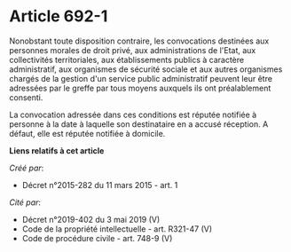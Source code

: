# Article 692-1

Nonobstant toute disposition contraire, les convocations destinées aux personnes morales de droit privé, aux administrations
de l'Etat, aux collectivités territoriales, aux établissements publics à caractère administratif, aux organismes de sécurité
sociale et aux autres organismes chargés de la gestion d'un service public administratif peuvent leur être adressées par le
greffe par tous moyens auxquels ils ont préalablement consenti.

La convocation adressée dans ces conditions est réputée notifiée à personne à la date à laquelle son destinataire en a accusé
réception. A défaut, elle est réputée notifiée à domicile.

**Liens relatifs à cet article**

_Créé par_:

  - Décret n°2015-282 du 11 mars 2015 - art. 1

_Cité par_:

  - Décret n°2019-402 du 3 mai 2019 (V)
  - Code de la propriété intellectuelle - art. R321-47 (V)
  - Code de procédure civile - art. 748-9 (V)
